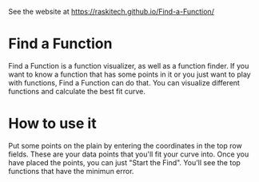 See the website at https://raskitech.github.io/Find-a-Function/

# Find a Function

Find a Function is a function visualizer, as well as a function finder. If you want to know a function that has some points in it or you just want to play with functions, Find a Function can do that. You can visualize different functions and calculate the best fit curve.

# How to use it

Put some points on the plain by entering the coordinates in the top row fields. These are your data points that you'll fit your curve into. Once you have placed the points, you can just "Start the Find". You'll see the top functions that have the minimun error.
